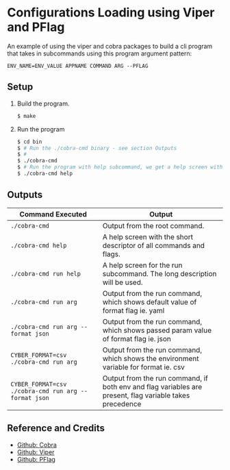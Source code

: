 # Configurations Loading using Viper and PFlag

An example of using the viper and cobra packages to build a cli program that takes in subcommands using this program argument pattern:

`ENV_NAME=ENV_VALUE APPNAME COMMAND ARG --PFLAG`

## Setup

1. Build the program.

   ```bash
   $ make
   ```

2. Run the program

   ```bash
   $ cd bin
   $ # Run the ./cobra-cmd binary - see section Outputs
   $ #
   $ ./cobra-cmd
   $ # Run the program with help subcommand, we get a help screen with the short descriptor of all commands and flags.
   $ ./cobra-cmd help
   ```

## Outputs

| Command Executed                                     | Output                                                                                                  |
|------------------------------------------------------|---------------------------------------------------------------------------------------------------------|
| `./cobra-cmd`                                        | Output from the root command.                                                                           |
| `./cobra-cmd help`                                   | A help screen with the short descriptor of all commands and flags.                                      |
| `./cobra-cmd run help`                               | A help screen for the run subcommand. The long description will be used.                                |
| `./cobra-cmd run arg`                                | Output from the run command, which shows default value of format flag ie. yaml                          |
| `./cobra-cmd run arg --format json`                  | Output from the run command, which shows passed param value of format flag ie. json                     |
| `CYBER_FORMAT=csv ./cobra-cmd run arg`               | Output from the run command, which shows the environment variable for format ie. csv                    |
| `CYBER_FORMAT=csv ./cobra-cmd run arg --format json` | Output from the run command, if both env and flag variables are present, flag variable takes precedence |

## Reference and Credits

* [Github: Cobra](https://github.com/spf13/cobra)
* [Github: Viper](https://github.com/spf13/viper)
* [Github: PFlag](https://github.com/spf13/pflag)
